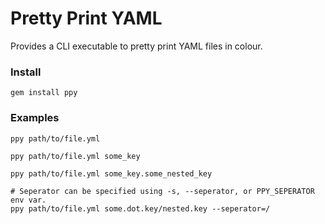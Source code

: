 # Pretty Print YAML

Provides a CLI executable to pretty print YAML files in colour.

### Install

    gem install ppy

### Examples

    ppy path/to/file.yml

    ppy path/to/file.yml some_key

    ppy path/to/file.yml some_key.some_nested_key

    # Seperator can be specified using -s, --seperator, or PPY_SEPERATOR env var.
    ppy path/to/file.yml some.dot.key/nested.key --seperator=/

